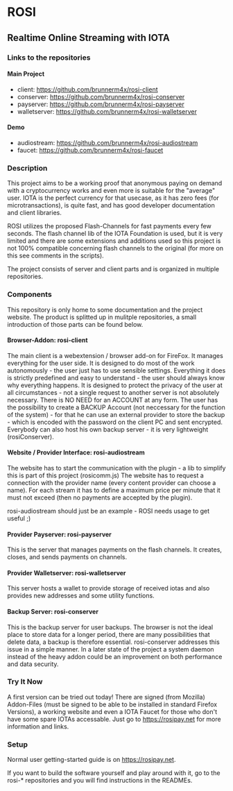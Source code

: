 # ROSI

## Realtime Online Streaming with IOTA

### Links to the repositories

#### Main Project
* client: https://github.com/brunnerm4x/rosi-client
* conserver: https://github.com/brunnerm4x/rosi-conserver
* payserver: https://github.com/brunnerm4x/rosi-payserver
* walletserver: https://github.com/brunnerm4x/rosi-walletserver
#### Demo
* audiostream: https://github.com/brunnerm4x/rosi-audiostream
* faucet: https://github.com/brunnerm4x/rosi-faucet


### Description
This project aims to be a working proof that anonymous paying on demand with a cryptocurrency works and even more is suitable for the "average" user.
IOTA is the perfect currency for that usecase, as it has zero fees (for microtransactions), is quite fast, and has good developer documentation
and client libraries.

ROSI utilizes the proposed Flash-Channels for fast payments every few seconds.
The flash channel lib of the IOTA Foundation is used, but it is very limited and there are some extensions and
additions used so this project is not 100% compatible concerning flash channels to the original
(for more on this see comments in the scripts).

The project consists of server and client parts and is organized in multiple repositories.

### Components

This repository is only home to some documentation and the project website. The product is splitted up in mulitple 
repositories, a small introduction of those parts can be found below.

#### Browser-Addon: rosi-client 

The main client is a webextension / browser add-on for FireFox. It manages everything for the user side. 
It is designed to do most of the work autonomously - the user just has to use sensible settings.
Everything it does is strictly predefined and easy to understand - the user should always
know why everything happens. It is designed to protect the privacy of the user at all circumstances - not a single
request to another server is not absolutely necessary. There is NO NEED for an ACCOUNT at any form.
The user has the possibility to create a BACKUP Account (not neccessary for the function of the system) - for
that he can use an external provider to store the backup - which is encoded with the password on the client
PC and sent encrypted. Everybody can also host his own backup server - it is very lightweight (rosiConserver).


#### Website / Provider Interface: rosi-audiostream

The website has to start the communication with the plugin - a lib to simplify this is part of this project (rosicomm.js)
The website has to request a connection with the provider name (every content provider can choose a name). 
For each stream it has to define a maximum price per minute that it must not exceed (then no payments are accepted by the plugin).

rosi-audiostream should just be an example - ROSI needs usage to get useful ;)


#### Provider Payserver: rosi-payserver 

This is the server that manages payments on the flash channels. It creates, closes, and sends payments
on channels.


#### Provider Walletserver: rosi-walletserver

This server hosts a wallet to provide storage of received iotas and also provides new addresses and some utility functions.


#### Backup Server: rosi-conserver 
This is the backup server for user backups. The browser is not the ideal place to store data for a longer period, there
are many possibilities that delete data, a backup is therefore essential. rosi-conserver addresses this issue in a simple 
manner. In a later state of the project a system daemon instead of the heavy addon could be an improvement on both 
performance and data security.



### Try It Now
A first version can be tried out today! There are signed (from Mozilla) Addon-Files (must be signed to be able to be installed
in standard Firefox Versions), a working website and even a IOTA Faucet for those who don't have some spare IOTAs accessable.
Just go to https://rosipay.net for more information and links.


### Setup

Normal user getting-started guide is on https://rosipay.net. 

If you want to build the software yourself and play around with it, go to the rosi-* repositories and you will find 
instructions in the READMEs.


